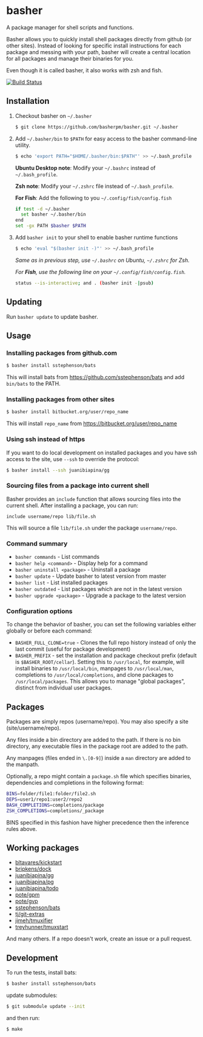 # basher

A package manager for shell scripts and functions.

Basher allows you to quickly install shell packages directly from github (or
other sites). Instead of looking for specific install instructions for each
package and messing with your path, basher will create a central location for
all packages and manage their binaries for you.

Even though it is called basher, it also works with zsh and fish.

[![Build Status](https://travis-ci.org/basherpm/basher.svg?branch=master)](https://travis-ci.org/basherpm/basher)

## Installation

1. Checkout basher on `~/.basher`

    ~~~ sh
    $ git clone https://github.com/basherpm/basher.git ~/.basher
    ~~~

2. Add `~/.basher/bin` to `$PATH` for easy access to the basher command-line utility.

    ~~~ sh
    $ echo 'export PATH="$HOME/.basher/bin:$PATH"' >> ~/.bash_profile
    ~~~

    **Ubuntu Desktop note**: Modify your `~/.bashrc` instead of `~/.bash_profile`.

    **Zsh note**: Modify your `~/.zshrc` file instead of `~/.bash_profile`.

    **For Fish**: Add the following to you `~/.config/fish/config.fish`

    ~~~ sh
    if test -d ~/.basher
      set basher ~/.basher/bin
    end
    set -gx PATH $basher $PATH
    ~~~

3. Add `basher init` to your shell to enable basher runtime functions

    ~~~ sh
    $ echo 'eval "$(basher init -)"' >> ~/.bash_profile
    ~~~

    _Same as in previous step, use `~/.bashrc` on Ubuntu, `~/.zshrc` for Zsh._

    _For **Fish**, use the following line on your `~/.config/fish/config.fish`._

    ~~~ sh
    status --is-interactive; and . (basher init -|psub)
    ~~~

## Updating

Run `basher update` to update basher.

## Usage

### Installing packages from github.com

~~~ sh
$ basher install sstephenson/bats
~~~

This will install bats from https://github.com/sstephenson/bats and add `bin/bats` to the PATH.

### Installing packages from other sites

~~~ sh
$ basher install bitbucket.org/user/repo_name
~~~

This will install `repo_name` from https://bitbucket.org/user/repo_name

### Using ssh instead of https

If you want to do local development on installed packages and you have ssh
access to the site, use `--ssh` to override the protocol:

~~~ sh
$ basher install --ssh juanibiapina/gg
~~~

### Sourcing files from a package into current shell

Basher provides an `include` function that allows sourcing files into the
current shell. After installing a package, you can run:

```
include username/repo lib/file.sh
```

This will source a file `lib/file.sh` under the package `username/repo`.

### Command summary

- `basher commands` - List commands
- `basher help <command>` - Display help for a command
- `basher uninstall <package>` - Uninstall a package
- `basher update` - Update basher to latest version from master
- `basher list` - List installed packages
- `basher outdated` - List packages which are not in the latest version
- `basher upgrade <package>` - Upgrade a package to the latest version

### Configuration options

To change the behavior of basher, you can set the following variables either
globally or before each command:

- `BASHER_FULL_CLONE=true` - Clones the full repo history instead of only the last commit (useful for package development)
- `BASHER_PREFIX` - set the installation and package checkout prefix (default is `$BASHER_ROOT/cellar`).  Setting this to `/usr/local`, for example, will install binaries to `/usr/local/bin`, manpages to `/usr/local/man`, completions to `/usr/local/completions`, and clone packages to `/usr/local/packages`.  This allows you to manage "global packages", distinct from individual user packages.

## Packages

Packages are simply repos (username/repo). You may also specify a site
(site/username/repo).

Any files inside a bin directory are added to the path. If there is no bin
directory, any executable files in the package root are added to the path.

Any manpages (files ended in `\.[0-9]`) inside a `man` directory are added
to the manpath.

Optionally, a repo might contain a `package.sh` file which specifies binaries,
dependencies and completions in the following format:

~~~ sh
BINS=folder/file1:folder/file2.sh
DEPS=user1/repo1:user2/repo2
BASH_COMPLETIONS=completions/package
ZSH_COMPLETIONS=completions/_package
~~~

BINS specified in this fashion have higher precedence then the inference rules
above.

## Working packages

- [bltavares/kickstart](https://github.com/bltavares/kickstart)
- [bripkens/dock](https://github.com/bripkens/dock)
- [juanibiapina/gg](https://github.com/juanibiapina/gg)
- [juanibiapina/pg](https://github.com/juanibiapina/pg)
- [juanibiapina/todo](https://github.com/juanibiapina/todo)
- [pote/gpm](https://github.com/pote/gpm)
- [pote/gvp](https://github.com/pote/gvp)
- [sstephenson/bats](https://github.com/sstephenson/bats)
- [tj/git-extras](https://github.com/tj/git-extras)
- [jimeh/tmuxifier](https://github.com/jimeh/tmuxifier)
- [treyhunner/tmuxstart](https://github.com/treyhunner/tmuxstart)

And many others. If a repo doesn't work, create an issue or a pull request.

## Development

To run the tests, install bats:

~~~ sh
$ basher install sstephenson/bats
~~~

update submodules:

~~~ sh
$ git submodule update --init
~~~

and then run:

~~~ sh
$ make
~~~
